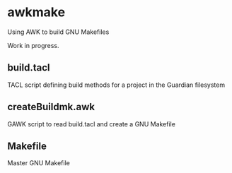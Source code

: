 # awkmake

Using AWK to build GNU Makefiles

Work in progress.

## build.tacl
TACL script defining build methods for a project in the Guardian filesystem

## createBuildmk.awk
GAWK script to read build.tacl and create a GNU Makefile

## Makefile
Master GNU Makefile
